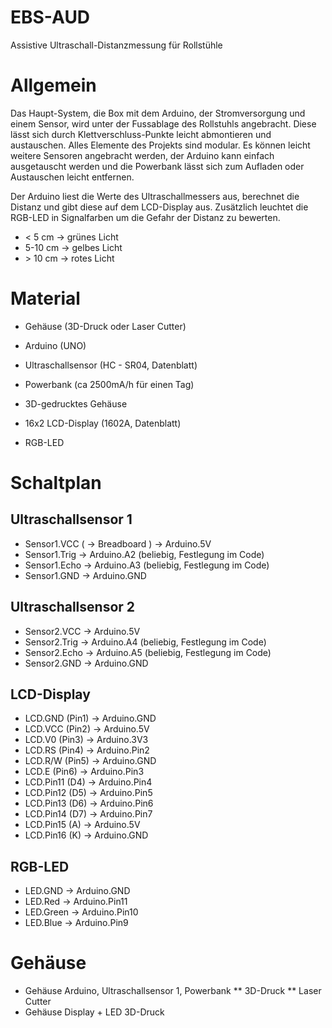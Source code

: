 # EBS-AUD
Assistive Ultraschall-Distanzmessung für Rollstühle


# Allgemein
Das Haupt-System, die Box mit dem Arduino, der Stromversorgung und einem Sensor, wird unter der Fussablage des Rollstuhls angebracht. Diese lässt sich durch Klettverschluss-Punkte leicht abmontieren und austauschen. Alles Elemente des Projekts sind modular. Es können leicht weitere Sensoren angebracht werden, der Arduino kann einfach ausgetauscht werden und die Powerbank lässt sich zum Aufladen oder Austauschen leicht entfernen.

Der Arduino liest die Werte des Ultraschallmessers aus, berechnet die Distanz und gibt diese auf dem LCD-Display aus. Zusätzlich leuchtet die RGB-LED in Signalfarben um die Gefahr der Distanz zu bewerten.

* < 5 cm → grünes Licht
* 5-10 cm → gelbes Licht
* \> 10 cm → rotes Licht


# Material
* Gehäuse (3D-Druck oder Laser Cutter)
* Arduino (UNO)
* Ultraschallsensor (HC - SR04, Datenblatt)
* Powerbank (ca 2500mA/h für einen Tag)

* 3D-gedrucktes Gehäuse
* 16x2 LCD-Display (1602A, Datenblatt)
* RGB-LED

# Schaltplan

## Ultraschallsensor 1
* Sensor1.VCC ( → Breadboard ) → Arduino.5V
* Sensor1.Trig → Arduino.A2 (beliebig, Festlegung im Code)
* Sensor1.Echo → Arduino.A3 (beliebig, Festlegung im Code)
* Sensor1.GND → Arduino.GND


## Ultraschallsensor 2
* Sensor2.VCC → Arduino.5V
* Sensor2.Trig → Arduino.A4 (beliebig, Festlegung im Code)
* Sensor2.Echo → Arduino.A5 (beliebig, Festlegung im Code)
* Sensor2.GND → Arduino.GND


## LCD-Display
* LCD.GND (Pin1) → Arduino.GND
* LCD.VCC (Pin2) → Arduino.5V
* LCD.V0 (Pin3) → Arduino.3V3
* LCD.RS (Pin4) → Arduino.Pin2
* LCD.R/W (Pin5) → Arduino.GND
* LCD.E (Pin6) → Arduino.Pin3
* LCD.Pin11 (D4) → Arduino.Pin4
* LCD.Pin12 (D5) → Arduino.Pin5
* LCD.Pin13 (D6) → Arduino.Pin6
* LCD.Pin14 (D7) → Arduino.Pin7
* LCD.Pin15 (A) → Arduino.5V
* LCD.Pin16 (K) → Arduino.GND


## RGB-LED
* LED.GND → Arduino.GND
* LED.Red → Arduino.Pin11
* LED.Green → Arduino.Pin10
* LED.Blue → Arduino.Pin9


# Gehäuse

* Gehäuse Arduino, Ultraschallsensor 1, Powerbank
** 3D-Druck
** Laser Cutter
* Gehäuse Display + LED 3D-Druck
